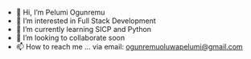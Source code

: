 - 👋 Hi, I’m Pelumi Ogunremu
- 👀 I’m interested in Full Stack Development
- 🌱 I’m currently learning SICP and Python
- 💞️ I’m looking to collaborate soon
- 📫 How to reach me ... via email: ogunremuoluwapelumi@gmail.com

<!---
PrettyP-code/PrettyP-code is a ✨ special ✨ repository because its `README.md` (this file) appears on your GitHub profile.
You can click the Preview link to take a look at your changes.
--->
